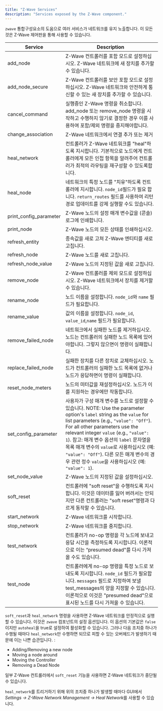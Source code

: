 ```yaml
---
title: "Z-Wave Services"
description: "Services exposed by the Z-Wave component."
---
```


`zwave` 통합구성요소의 도움으로 여러 서비스가 네트워크를 유지 노출합니다. 이 모든 것은 Z-Wave 제어판을 통해 사용할 수 있습니다.

| Service                | Description                                                                                                                                  |
| ---------------------- | -------------------------------------------------------------------------------------------------------------------------------------------- |
| add_node               | Z-Wave 컨트롤러를 포함 모드로 설정하십시오. Z-Wave 네트워크에 새 장치를 추가할 수 있습니다.                                           |
| add_node_secure        | Z-Wave 컨트롤러를 보안 포함 모드로 설정하십시오. Z-Wave 네트워크와 안전하게 통신할 수 있는 새 장치를 추가할 수 있습니다.         |
| cancel_command         | 실행중인 Z-Wave 명령을 취소합니다. add_node 또는 remove_node 명령을 시작하고 수행하지 않기로 결정한 경우 이를 사용하여 포함/제외 명령을 중지해야합니다. |
| change_association     | Z-Wave 네트워크에서 연결 추가 또는 제거                                                                                          |
| heal_network           | 컨트롤러가 Z-Wave 네트워크를 "heal"하도록 지시합니다. 기본적으로 노드에게 컨트롤러에게 모든 인접 항목을 알려주어 컨트롤러가 최적의 라우팅을 재구성할 수 있도록합니다.             |
| heal_node              | 네트워크의 특정 노드를 "치유"하도록 컨트롤러에 지시합니다. `node_id`필드가 필요 합니다. `return_routes` 필드를 사용하여 리턴 경로 업데이트를 강제 실행할 수도 있습니다.
| print_config_parameter | Z-Wave 노드의 설정 매개 변수값을 (콘솔) 로그에 인쇄합니다.                                                                            |
| print_node             | Z-Wave 노드의 모든 상태를 인쇄하십시오.                                                                                                             |
| refresh_entity         | 종속값을 새로 고쳐 Z-Wave 엔티티를 새로 고칩니다.                                                                                    |
| refresh_node           | Z-Wave 노드를 새로 고칩니다.                                                                                                                     |
| refresh_node_value     | Z-Wave 노드의 지정된 값을 새로 고칩니다.                                                                                                |
| remove_node            | Z-Wave 컨트롤러를 제외 모드로 설정하십시오. Z-Wave 네트워크에서 장치를 제거할 수 있습니다.                                         |
| rename_node            | 노드 이름을 설정합니다. `node_id`와 `name` 필드가 필요합니다.                                                                                  |
| rename_value           | 값의 이름을 설정합니다. `node_id`, `value_id`,`name` 필드가 필요합니다.                                                                     |
| remove_failed_node     | 네트워크에서 실패한 노드를 제거하십시오. 노드는 컨트롤러의 실패한 노드 목록에 있어야합니다. 그렇지 않으면이 명령이 실패합니다.            |
| replace_failed_node    | 실패한 장치를 다른 장치로 교체하십시오. 노드가 컨트롤러의 실패한 노드 목록에 없거나 노드가 응답하면이 명령이 실패합니다. |
| reset_node_meters      | 노드의 미터값을 재설정하십시오. 노드가 이를 지원하는 경우에만 작동합니다.                                                                           |
| set_config_parameter   | 사용자가 구성 매개 변수를 노드로 설정할 수 있습니다. NOTE: Use the parameter option's `label` string as the `value` for list parameters (e.g., `"value": "Off"`). For all other parameters use the relevant integer `value` (e.g., `"value": 1`). 참고: 매개 변수 옵션의 `label` 문자열을 목록 매개 변수의 `value`로 사용하십시오 (예: `"value": "Off"`). 다른 모든 매개 변수의 경우 관련 정수 `value`을 사용하십시오 (예: `"value": 1`).|
| set_node_value         | Z-Wave 노드의 지정된 값을 설정하십시오.                                                                                                    |
| soft_reset             | 컨트롤러에 "soft reset"을 수행하도록 지시합니다. 이것은 데이터를 잃어 버려서는 안되지만 다른 컨트롤러는 "soft reset"명령과 다르게 동작할 수 있습니다. |
| start_network          | Z-Wave 네트워크를 시작합니다.                                                                                                                   |
| stop_network           | Z-Wave 네트워크를 중지합니다.                                                                                                                   |
| test_network           | 컨트롤러가 no-op 명령을 각 노드에 보내고 응답 시간을 측정하도록 지시합니다. 이론적으로 이는 “presumed dead"를 다시 가져올 수도 있습니다.             |
| test_node              | 컨트롤러에게 no-op 명령을 특정 노드로 보내도록 지시합니다. `node_id` 필드가 필요합니다. `messages` 필드로 지정하여 보낼 test_messages의 양을 지정할 수 있습니다. 이론적으로 이것은 "presumed dead"으로 표시된 노드를 다시 가져올 수 있습니다.

`soft_reset`과 `heal_network` 명령을 사용하면 Z-Wave 네트워크를 안정적으로 실행할 수 있습니다. 이것은 `zwave` 컴포넌트의 설정 옵션입니다. 이 옵션의 기본값은 `false`이지만 `autoheal`을 true로 설정하여 활성화할 수 있습니다. 그러나 다음 조치중 하나가 수행될 때마다 `heal_network`만 수행하면 되므로 피할 수 있는 오버헤드가 발생하기 때문에 이는 나쁜 습관입니다. : 

- Adding/Removing a new node
- Moving a node around
- Moving the Controller
- Removing a Dead Node

<div class='note'>

일부 Z-Wave 컨트롤러에서 `soft_reset` 기능을 사용하면 Z-Wave 네트워크가 중단될 수 있습니다.

</div>

`heal_network`를 트리거하기 위해 위의 조치중 하나가 발생할 때마다 GUI에서 *Settings -> Z-Wave Network Management -> Heal Network*를 사용할 수 있습니다.
